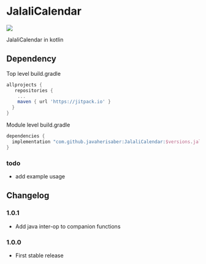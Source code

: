 # JalaliCalendar

[![](https://jitpack.io/v/javaherisaber/JalaliCalendar.svg)](https://jitpack.io/#javaherisaber/JalaliCalendar)

JalaliCalendar in kotlin

## Dependency
Top level build.gradle
```groovy
allprojects {
   repositories {
    ...
    maven { url 'https://jitpack.io' }
  }
}
```

Module level build.gradle
```groovy
dependencies {
  implementation "com.github.javaherisaber:JalaliCalendar:$versions.jalaliCalendar"
}
```

### todo

- add example usage

## Changelog
### 1.0.1
- Add java inter-op to companion functions
### 1.0.0
- First stable release